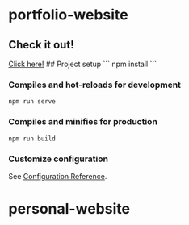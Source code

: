 # portfolio-website

<h2>Check it out!</h2>
<a href="https://aclarke500.github.io/portfolio-website/">Click here!</a>
## Project setup
```
npm install
```

### Compiles and hot-reloads for development
```
npm run serve
```

### Compiles and minifies for production
```
npm run build
```

### Customize configuration
See [Configuration Reference](https://cli.vuejs.org/config/).
# personal-website
